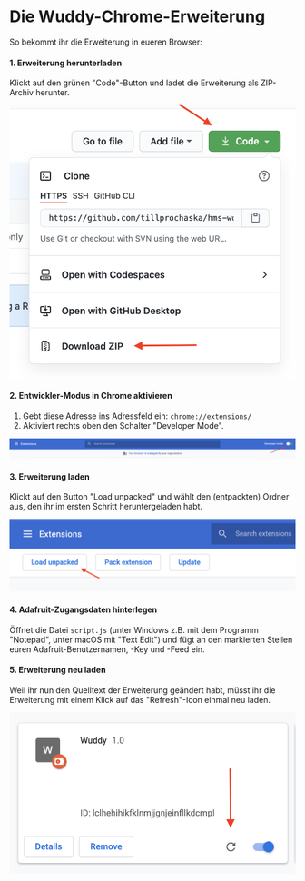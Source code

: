 # Die Wuddy-Chrome-Erweiterung

So bekommt ihr die Erweiterung in eueren Browser:

#### 1. Erweiterung herunterladen

Klickt auf den grünen "Code"-Button und ladet die Erweiterung als ZIP-Archiv herunter.

![](images/1-download.png)

#### 2. Entwickler-Modus in Chrome aktivieren

1. Gebt diese Adresse ins Adressfeld ein: `chrome://extensions/`
2. Aktiviert rechts oben den Schalter "Developer Mode".

![](images/2-developer-mode.png)

#### 3. Erweiterung laden

Klickt auf den Button "Load unpacked" und wählt den (entpackten) Ordner aus, den ihr im ersten Schritt heruntergeladen habt.

![](images/3-load.png)

####  4. Adafruit-Zugangsdaten hinterlegen

Öffnet die Datei `script.js` (unter Windows z.B. mit dem Programm "Notepad", unter macOS mit "Text Edit") und fügt an den markierten Stellen euren Adafruit-Benutzernamen, -Key und -Feed ein.

#### 5. Erweiterung neu laden

Weil ihr nun den Quelltext der Erweiterung geändert habt, müsst ihr die Erweiterung mit einem Klick auf das "Refresh"-Icon einmal neu laden.

![](images/4-reload.png)